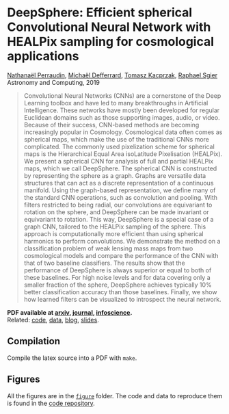 # DeepSphere: Efficient spherical Convolutional Neural Network with HEALPix sampling for cosmological applications

[Nathanaël Perraudin][nath], [Michaël Defferrard][mdeff], [Tomasz Kacprzak][tomek], [Raphael Sgier][raphael]\
Astronomy and Computing, 2019

[nath]: https://perraudin.info
[mdeff]: https://deff.ch
[tomek]: https://www.ipa.phys.ethz.ch/people/person-detail.MjEyNzM5.TGlzdC82NjQsNTkxMDczNDQw.html
[raphael]: https://www.ipa.phys.ethz.ch/people/person-detail.MTcyNDY3.TGlzdC82NjQsNTkxMDczNDQw.html

> Convolutional Neural Networks (CNNs) are a cornerstone of the Deep Learning toolbox and have led to many breakthroughs in Artificial Intelligence.
> These networks have mostly been developed for regular Euclidean domains such as those supporting images, audio, or video.
> Because of their success, CNN-based methods are becoming increasingly popular in Cosmology.
> Cosmological data often comes as spherical maps, which make the use of the traditional CNNs more complicated.
> The commonly used pixelization scheme for spherical maps is the Hierarchical Equal Area isoLatitude Pixelisation (HEALPix).
> We present a spherical CNN for analysis of full and partial HEALPix maps, which we call DeepSphere.
> The spherical CNN is constructed by representing the sphere as a graph.
> Graphs are versatile data structures that can act as a discrete representation of a continuous manifold.
> Using the graph-based representation, we define many of the standard CNN operations, such as convolution and pooling.
> With filters restricted to being radial, our convolutions are equivariant to rotation on the sphere, and DeepSphere can be made invariant or equivariant to rotation.
> This way, DeepSphere is a special case of a graph CNN, tailored to the HEALPix sampling of the sphere.
> This approach is computationally more efficient than using spherical harmonics to perform convolutions.
> We demonstrate the method on a classification problem of weak lensing mass maps from two cosmological models and compare the performance of the CNN with that of two baseline classifiers.
> The results show that the performance of DeepSphere is always superior or equal to both of these baselines.
> For high noise levels and for data covering only a smaller fraction of the sphere, DeepSphere achieves typically 10% better classification accuracy than those baselines.
> Finally, we show how learned filters can be visualized to introspect the neural network.

**PDF available at [arxiv], [journal], [infoscience].**\
Related: [code], [data], [blog], [slides].

[arxiv]: https://arxiv.org/abs/1810.12186
[journal]: https://doi.org/10.1016/j.ascom.2019.03.004
[infoscience]: https://infoscience.epfl.ch
[code]: https://github.com/SwissDataScienceCenter/DeepSphere
[data]: https://doi.org/10.5281/zenodo.1303271
[blog]: https://datascience.ch/deepsphere-a-neural-network-architecture-for-spherical-data
[slides]: https://doi.org/10.5281/zenodo.3243380

## Compilation

Compile the latex source into a PDF with `make`.

## Figures

All the figures are in the [`figure`](figures/) folder.
The code and data to reproduce them is found in the [code repository][code].
